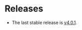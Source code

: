 Releases
========

-   The last stable release is
    [v4.0.1](https://github.com/Galts-Gulch/avarice/releases/tag/v4.0.1).
